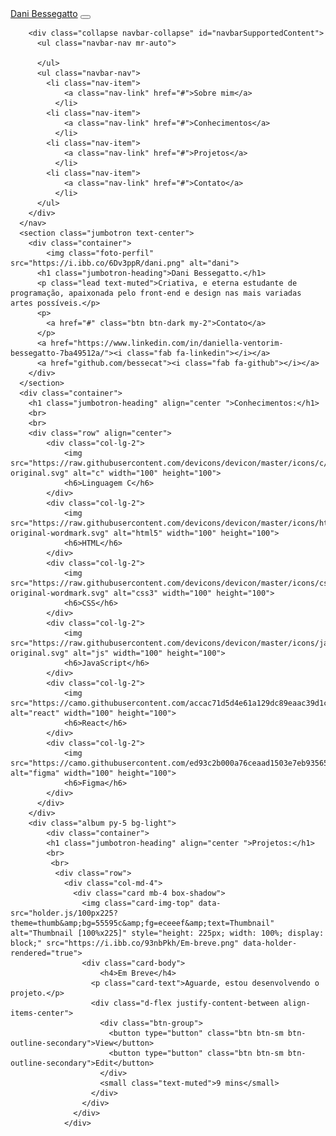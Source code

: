 <html lang="en">
<head>
    <meta charset="UTF-8">
    <meta http-equiv="X-UA-Compatible" content="IE=edge">
    <meta name="viewport" content="width=device-width, initial-scale=1.0">
    <title>Portifólio</title>
    <link rel="stylesheet" href="https://cdn.jsdelivr.net/npm/bootstrap@4.3.1/dist/css/bootstrap.min.css" integrity="sha384-ggOyR0iXCbMQv3Xipma34MD+dH/1fQ784/j6cY/iJTQUOhcWr7x9JvoRxT2MZw1T" crossorigin="anonymous">
<script src="https://cdn.jsdelivr.net/npm/bootstrap@4.3.1/dist/js/bootstrap.min.js" integrity="sha384-JjSmVgyd0p3pXB1rRibZUAYoIIy6OrQ6VrjIEaFf/nJGzIxFDsf4x0xIM+B07jRM" crossorigin="anonymous"></script>
<script src="https://code.jquery.com/jquery-3.3.1.slim.min.js" integrity="sha384-q8i/X+965DzO0rT7abK41JStQIAqVgRVzpbzo5smXKp4YfRvH+8abtTE1Pi6jizo" crossorigin="anonymous"></script>
<script src="https://cdn.jsdelivr.net/npm/popper.js@1.14.7/dist/umd/popper.min.js" integrity="sha384-UO2eT0CpHqdSJQ6hJty5KVphtPhzWj9WO1clHTMGa3JDZwrnQq4sF86dIHNDz0W1" crossorigin="anonymous"></script>
<script src="https://kit.fontawesome.com/6c8549fd66.js" crossorigin="anonymous"></script>
<style>
    .foto-perfil {
        height: 100%;
        width: auto;
        max-width: 100%;
        border-radius: 5%;
    }
    .row {
        display: -webkit-box;
        display: -ms-flexbox;
        display: flex;
        -ms-flex-wrap: wrap;
        flex-wrap: wrap;
        margin-right: -15px;
        margin-left: -15px;
    }
    .container {
        width: 100%;
        padding-right: 15px;
        padding-left: 15px;
        margin-right: auto;
        margin-left: auto;
    }
</style>
</head>
<body>
    <nav class="navbar navbar-expand-lg navbar-light bg-light">
        <a class="navbar-brand" href="#">Dani Bessegatto</a>
        <button class="navbar-toggler" type="button" data-toggle="collapse" data-target="#navbarSupportedContent" aria-controls="navbarSupportedContent" aria-expanded="false" aria-label="Toggle navigation">
          <span class="navbar-toggler-icon"></span>
        </button>
      
        <div class="collapse navbar-collapse" id="navbarSupportedContent">
          <ul class="navbar-nav mr-auto">
            
          </ul>
          <ul class="navbar-nav">
            <li class="nav-item">
                <a class="nav-link" href="#">Sobre mim</a>
              </li>
            <li class="nav-item">
                <a class="nav-link" href="#">Conhecimentos</a>
              </li>
            <li class="nav-item">
                <a class="nav-link" href="#">Projetos</a>
              </li>
            <li class="nav-item">
                <a class="nav-link" href="#">Contato</a>
              </li>
          </ul>
        </div>
      </nav>
      <section class="jumbotron text-center">
        <div class="container">
            <img class="foto-perfil" src="https://i.ibb.co/6Dv3ppR/dani.png" alt="dani">
          <h1 class="jumbotron-heading">Dani Bessegatto.</h1>
          <p class="lead text-muted">Criativa, e eterna estudante de programação, apaixonada pelo front-end e design nas mais variadas artes possíveis.</p>
          <p>
            <a href="#" class="btn btn-dark my-2">Contato</a>
          </p>
          <a href="https://www.linkedin.com/in/daniella-ventorim-bessegatto-7ba49512a/"><i class="fab fa-linkedin"></i></a>
          <a href="github.com/bessecat"><i class="fab fa-github"></i></a>
        </div>
      </section>
      <div class="container">
        <h1 class="jumbotron-heading" align="center ">Conhecimentos:</h1>
        <br>
        <br>
        <div class="row" align="center">
            <div class="col-lg-2">
                <img  src="https://raw.githubusercontent.com/devicons/devicon/master/icons/c/c-original.svg" alt="c" width="100" height="100">
                <h6>Linguagem C</h6>
            </div>
            <div class="col-lg-2">
                <img src="https://raw.githubusercontent.com/devicons/devicon/master/icons/html5/html5-original-wordmark.svg" alt="html5" width="100" height="100">
                <h6>HTML</h6>
            </div>
            <div class="col-lg-2">
                <img src="https://raw.githubusercontent.com/devicons/devicon/master/icons/css3/css3-original-wordmark.svg" alt="css3" width="100" height="100">
                <h6>CSS</h6>
            </div>
            <div class="col-lg-2">
                <img src="https://raw.githubusercontent.com/devicons/devicon/master/icons/javascript/javascript-original.svg" alt="js" width="100" height="100">
                <h6>JavaScript</h6>
            </div>
            <div class="col-lg-2">
                <img src="https://camo.githubusercontent.com/accac71d5d4e61a129dc89eaac39d1c4c5437c44e18e085c2834a4297613ef50/68747470733a2f2f63646e2e776f726c64766563746f726c6f676f2e636f6d2f6c6f676f732f72656163742d322e737667" alt="react" width="100" height="100">
                <h6>React</h6>
            </div>
            <div class="col-lg-2">
                <img src="https://camo.githubusercontent.com/ed93c2b000a76ceaad1503e7eb9356591b885227e82a36a005b9d3498b303ba5/68747470733a2f2f7777772e766563746f726c6f676f2e7a6f6e652f6c6f676f732f6669676d612f6669676d612d69636f6e2e737667" alt="figma" width="100" height="100">
                <h6>Figma</h6>
            </div>
          </div>
        </div>
        <div class="album py-5 bg-light">
            <div class="container">
            <h1 class="jumbotron-heading" align="center ">Projetos:</h1>
            <br>
             <br>
              <div class="row">
                <div class="col-md-4">
                  <div class="card mb-4 box-shadow">
                    <img class="card-img-top" data-src="holder.js/100px225?theme=thumb&amp;bg=55595c&amp;fg=eceeef&amp;text=Thumbnail" alt="Thumbnail [100%x225]" style="height: 225px; width: 100%; display: block;" src="https://i.ibb.co/93nbPkh/Em-breve.png" data-holder-rendered="true">
                    <div class="card-body">
                        <h4>Em Breve</h4>
                      <p class="card-text">Aguarde, estou desenvolvendo o projeto.</p>
                      <div class="d-flex justify-content-between align-items-center">
                        <div class="btn-group">
                          <button type="button" class="btn btn-sm btn-outline-secondary">View</button>
                          <button type="button" class="btn btn-sm btn-outline-secondary">Edit</button>
                        </div>
                        <small class="text-muted">9 mins</small>
                      </div>
                    </div>
                  </div>
                </div>
